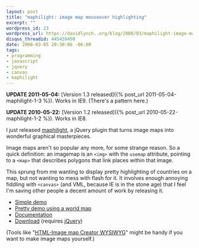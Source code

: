 ```yaml
--- 
layout: post
title: "maphilight: image map mouseover highlighting"
excerpt: ""
wordpress_id: 23
wordpress_url: https://davidlynch..org/blog/2008/03/maphilight-image-map-mouseover-highlighting/
disqus_threadid: 445428450
date: 2008-03-05 20:30:06 -06:00
tags: 
- programming
- javascript
- jquery
- canvas
- maphilight
---
```

**UPDATE 2011-05-04:** [Version 1.3 released]({% post_url 2011-05-04-maphilight-1-3 %}). Works in IE9. (There's a pattern here.)

**UPDATE 2010-05-22:** [Version 1.2 released]({% post_url 2010-05-22-maphilight-1-2 %}). Works in IE8.

I just released [maphilight](http://plugins.jquery.com/project/maphilight), a jQuery plugin that turns image maps into wonderful graphical masterpieces.

Image maps aren't so popular any more, for some strange reason. So a quick definition: an imagemap is an `<img>` with the `usemap` attribute, pointing to a `<map>` that describes polygons that link places within that image.

This sprung from me wanting to display pretty highlighting of countries on a map, but not wanting to mess with flash for it. It involves enough annoying fiddling with `<canvas>` (and VML, because IE is in the stone age) that I feel I'm saving other people a decent amount of work by releasing it.

* [Simple demo](/projects/maphilight/docs/demo_simple.html)
* [Pretty demo using a world map](/projects/maphilight/docs/demo_world.html)
* [Documentation](/projects/maphilight/docs)
* [Download](https://github.com/kemayo/maphilight/) (requires [jQuery](https://jquery.com))

(Tools like "[HTML-Image map Creator WYSIWYG](http://www.kolchose.org/simon/ajaximagemapcreator/)" might be handy if you want to make image maps yourself.)
